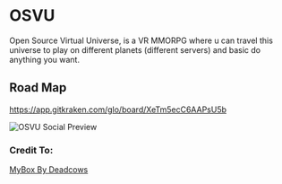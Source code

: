 # OSVU
Open Source Virtual Universe, is a VR MMORPG where u can travel this universe to play on different planets (different servers) and basic do anything you want.

## Road Map
https://app.gitkraken.com/glo/board/XeTm5ecC6AAPsU5b

![OSVU Social Preview](https://i.imgur.com/Zx20z0n.png "OSVU")

### Credit To:
[MyBox By Deadcows](https://github.com/Deadcows/MyBox "MyBox")
